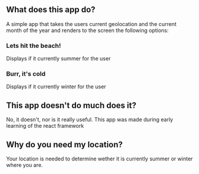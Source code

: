 ## What does this app do?

A simple app that takes the users current geolocation and the current month of the year and renders to the screen the following options:

### Lets hit the beach!

Displays if it currently summer for the user

### Burr, it's cold

Displays if it currently winter for the user

## This app doesn't do much does it?

No, it doesn't, nor is it really useful. This app was made during early learning of the react framework

## Why do you need my location?

Your location is needed to determine wether it is currently summer or winter where you are.
